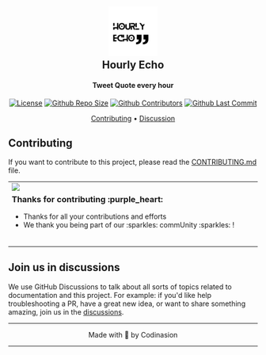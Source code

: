 <h2 align="center">
    <a href="https://twitter.com/hourly_echo">
        <img src="LOGO.png" alt="Hourly Echo" width="100" />
    </a>
    <br>
    Hourly Echo
    <br>
</h2>

<h4 align="center">Tweet Quote every hour</a>
</h4>

<div align="center">

[![License][1]][2] [![Github Repo Size][3]][4] [![Github Contributors][5]][6] [![Github Last Commit][7]][8]

</div>

<p align="center">
  <a href="#contributing">Contributing</a> •
  <a href="#join-us-in-discussions">Discussion</a>
</p>

## Contributing

If you want to contribute to this project, please read the [CONTRIBUTING.md](CONTRIBUTING.md) file.

<table>
  <tr>
    <td>
    <img align="left" src="https://raw.githubusercontent.com/codinasion/.github/master/assets/octocat.png" width="190">
    <h3>Thanks for contributing :purple_heart:</h3>
    <ul>
      <li>Thanks for all your contributions and efforts</li>
      <li>We thank you being part of our :sparkles: commUnity :sparkles: !</li>
    </ul>
    <img width="900" height="0">
    </td>
  </tr>
</table>

## Join us in discussions

We use GitHub Discussions to talk about all sorts of topics related to documentation and this project. For example: if you'd like help troubleshooting a PR, have a great new idea, or want to share something amazing, join us in the [discussions][11].

---

<p align="center">
Made with 💖 by Codinasion
</p>

---

[1]: https://img.shields.io/github/license/codinasion/hourly-echo
[2]: https://github.com/codinasion/hourly-echo/blob/master/LICENSE.md "License"
[3]: https://img.shields.io/github/repo-size/codinasion/hourly-echo "Repo Size"
[4]: https://github.com/codinasion/hourly-echo
[5]: https://img.shields.io/github/contributors/codinasion/hourly-echo "Contributors"
[6]: https://github.com/codinasion/hourly-echo/graphs/contributors
[7]: https://img.shields.io/github/last-commit/codinasion/hourly-echo "Last Commit"
[8]: https://github.com/codinasion/hourly-echo/graphs/commit-activity
[11]: https://github.com/orgs/codinasion/discussions "Discussions"
